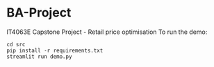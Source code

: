 # BA-Project
IT4063E Capstone Project - Retail price optimisation
To run the demo:
```
cd src
pip install -r requirements.txt
streamlit run demo.py
```
